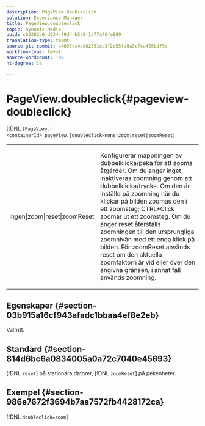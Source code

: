 ```yaml
---
description: PageView.doubleclick
solution: Experience Manager
title: PageView.doubleclick
topic: Dynamic Media
uuid: c62302b0-d034-49d4-b5a8-1a77a46fe889
translation-type: tm+mt
source-git-commit: e4695cc4e882351ec3f2c55fd8a3cfca455bd79d
workflow-type: tm+mt
source-wordcount: '92'
ht-degree: 1%

---
```



# PageView.doubleclick{#pageview-doubleclick}

[!DNL `[PageView.|<containerId>_pageView.]doubleclick=none|zoom|reset|zoomReset`]

<table id="table_942C8BDBDE1B441596987E9E971202E7"> 
 <tbody> 
  <tr> 
   <td colname="col1"> <p> <span class="codeph"> ingen|zoom|reset|zoomReset  </span> </p> </td> 
   <td colname="col2"> <p> Konfigurerar mappningen av dubbelklicka/peka för att zooma åtgärder. Om du anger <span class="codeph"> inget </span> inaktiveras zoomning genom att dubbelklicka/trycka. Om den är inställd på <span class="codeph"> zoomning </span> när du klickar på bilden zoomas den i ett zoomsteg; CTRL+Click zoomar ut ett zoomsteg. Om du anger <span class="codeph"> reset </span> återställs zoomningen till den ursprungliga zoomnivån med ett enda klick på bilden. För <span class="codeph"> zoomReset </span> används reset om den aktuella zoomfaktorn är vid eller över den angivna gränsen, i annat fall används zoomning. </p> </td> 
  </tr> 
 </tbody> 
</table>

## Egenskaper {#section-03b915a16cf943afadc1bbaa4ef8e2eb}

Valfritt.

## Standard {#section-814d6bc6a0834005a0a72c7040e45693}

[!DNL `reset`] på stationära datorer,  [!DNL `zoomReset`] på pekenheter.

## Exempel {#section-986e7672f3694b7aa7572fb4428172ca}

[!DNL `doubleclick=zoom`]
